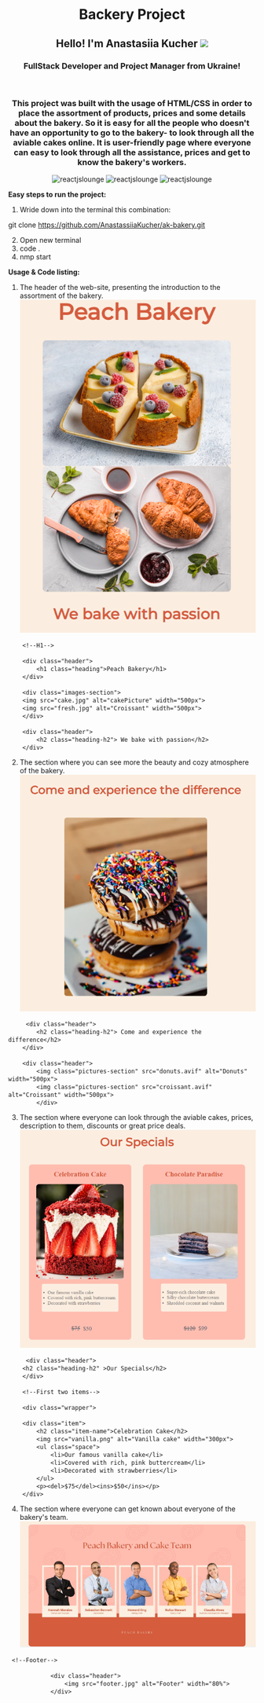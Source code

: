 <h1 align="center"> <b>Backery Project</b></h1>

<h2 align="center">Hello! I'm Anastasiia Kucher 
<img src="https://github.com/blackcater/blackcater/raw/main/images/Hi.gif" height="32"/></h2>

<h3 align="center">FullStack Developer and Project Manager from Ukraine!</h3>
<br> 
<h3 align="center">This project was built with the usage of HTML/CSS in order to place the assortment of products, prices and some details about the bakery. So it is easy for all the people who doesn't have an opportunity to go to the bakery- to look through all the aviable cakes online. It is user-friendly page where everyone can easy to look through all the assistance, prices and get to know the bakery's workers.</h3>  
<div align="center">


![reactjslounge](https://img.shields.io/badge/HTML-5-orange)
![reactjslounge](https://img.shields.io/badge/CSS-3-blue)
![reactjslounge](https://img.shields.io/badge/Git-orange)
</div>

<p> <b> Easy steps to run the project:</b> </p> 

1. Wride down into the terminal this combination:

 git clone https://github.com/AnastassiiaKucher/ak-bakery.git

2. Open new terminal
3. code .
4. nmp start

<p> <b> Usage & Code listing: </b></p>

1. The header of the web-site, presenting the introduction to the assortment of the bakery.
![header](bakeryPhotos/header.PNG)

```
    <!--H1-->

    <div class="header">
        <h1 class="heading">Peach Bakery</h1>
    </div>

    <div class="images-section">
    <img src="cake.jpg" alt="cakePicture" width="500px">
    <img src="fresh.jpg" alt="Croissant" width="500px">
    </div>

    <div class="header">
        <h2 class="heading-h2"> We bake with passion</h2>
    </div>
```

2. The section where you can see more the beauty and cozy atmosphere of the bakery.
![two](bakeryPhotos/2.PNG)

```
     <div class="header">
        <h2 class="heading-h2"> Come and experience the difference</h2>
    </div>

    <div class="header">
        <img class="pictures-section" src="donuts.avif" alt="Donuts" width="500px">
        <img class="pictures-section" src="croissant.avif" alt="Croissant" width="500px">
        </div>
```

3. The section where everyone can look through the aviable cakes, prices, description to them, discounts or great price deals.
![OurSpecials](bakeryPhotos/ourSpecials.PNG)

```
     <div class="header">
    <h2 class="heading-h2" >Our Specials</h2>
    </div>

    <!--First two items-->

    <div class="wrapper">

    <div class="item">
        <h2 class="item-name">Celebration Cake</h2>
        <img src="vanilla.png" alt="Vanilla cake" width="300px">
        <ul class="space">
            <li>Our famous vanilla cake</li>
            <li>Covered with rich, pink buttercream</li>
            <li>Decorated with strawberries</li>
        </ul>
        <p><del>$75</del><ins>$50</ins></p>
    </div>
```
 
4. The section where everyone can get known about everyone of the bakery's team.
    ![team](bakeryPhotos/Bakery%20Team.PNG)
```
 <!--Footer-->

            <div class="header">
                <img src="footer.jpg" alt="Footer" width="80%">
            </div>
```
